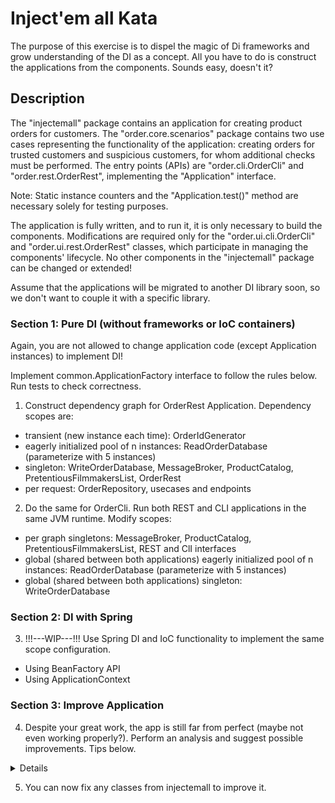 # Inject'em all Kata

The purpose of this exercise is to dispel the magic of Di frameworks and grow understanding of the DI as a concept.
All you have to do is construct the applications from the components. Sounds easy, doesn't it?

## Description
The "injectemall" package contains an application for creating product orders for customers. 
The "order.core.scenarios" package contains two use cases representing the functionality of the application: 
creating orders for trusted customers and suspicious customers, 
for whom additional checks must be performed. 
The entry points (APIs) are "order.cli.OrderCli" and "order.rest.OrderRest", implementing the "Application" interface.

Note:
Static instance counters and the "Application.test()" method are necessary solely for testing purposes.

The application is fully written, and to run it, it is only necessary to build the components. 
Modifications are required only for the "order.ui.cli.OrderCli" and "order.ui.rest.OrderRest" classes, 
which participate in managing the components' lifecycle. 
No other components in the "injectemall" package can be changed or extended!

Assume that the applications will be migrated to another DI library soon, 
so we don't want to couple it with a specific library.

### Section 1: Pure DI (without frameworks or IoC containers)
Again, you are not allowed to change application code (except Application instances) to implement DI!

Implement common.ApplicationFactory interface to follow the rules below. Run tests to check correctness.
1. Construct dependency graph for OrderRest Application. Dependency scopes are:
- transient (new instance each time): OrderIdGenerator
- eagerly initialized pool of n instances: ReadOrderDatabase (parameterize with 5 instances)
- singleton: WriteOrderDatabase, MessageBroker, ProductCatalog, PretentiousFilmmakersList, OrderRest
- per request: OrderRepository, usecases and endpoints

2. Do the same for OrderCli. Run both REST and CLI applications in the same JVM runtime. Modify scopes:
- per graph singletons: MessageBroker, ProductCatalog, PretentiousFilmmakersList, REST and ClI interfaces
- global (shared between both applications) eagerly initialized pool of n instances: ReadOrderDatabase (parameterize with 5 instances)
- global (shared between both applications) singleton: WriteOrderDatabase

### Section 2: DI with Spring
3. !!!---WIP---!!! Use Spring DI and IoC functionality to implement the same scope configuration.
- Using BeanFactory API
- Using ApplicationContext

### Section 3: Improve Application
4. Despite your great work, the app is still far from perfect (maybe not even working properly?). 
Perform an analysis and suggest possible improvements. Tips below.
<details>
What do you think about error handling strategy? Test suite? Architecture?
</details>

5. You can now fix any classes from injectemall to improve it.

